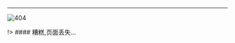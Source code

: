 <hr>
<img src="https://gitee.com/LovelyHzz/imgSave/raw/8ac685c05bddc12a1dec9b5e555a2f881bb299a2/404.png" alt="404">

!> #### 糟糕,页面丢失...